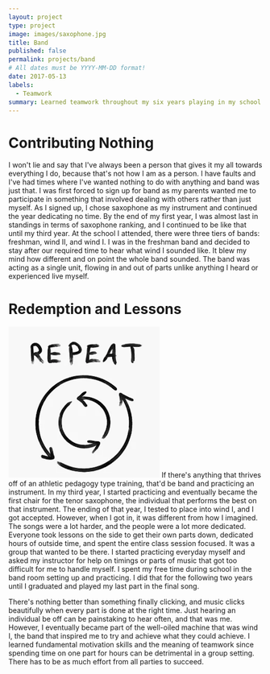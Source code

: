 ```yaml
---
layout: project
type: project
image: images/saxophone.jpg
title: Band
published: false
permalink: projects/band
# All dates must be YYYY-MM-DD format!
date: 2017-05-13
labels:
  - Teamwork
summary: Learned teamwork throughout my six years playing in my school's band by being the member that contributes nothing and changing to be a member that gives their all.
---
```


# Contributing Nothing #
I won't lie and say that I've always been a person that gives it my all towards everything I do, because that's not how I am as a person. I have faults and I've had times where I've wanted nothing to do with anything and band was just that. I was first forced to sign up for band as my parents wanted me to participate in something that involved dealing with others rather than just myself. As I signed up, I chose saxophone as my instrument and continued the year dedicating no time. By the end of my first year, I was almost last in standings in terms of saxophone ranking, and I continued to be like that until my third year. At the school I attended, there were three tiers of bands: freshman, wind II, and wind I. I was in the freshman band and decided to stay after our required time to hear what wind I sounded like. It blew my mind how different and on point the whole band sounded. The band was acting as a single unit, flowing in and out of parts unlike anything I heard or experienced live myself. 

# Redemption and Lessons # 
<img class="ui medium right floated rounded image" src="../images/repetition.png">
If there's anything that thrives off of an athletic pedagogy type training, that'd be band and practicing an instrument. In my third year, I started practicing and eventually became the first chair for the tenor saxophone, the individual that performs the best on that instrument. The ending of that year, I tested to place into wind I, and I got accepted. However, when I got in, it was different from how I imagined. The songs were a lot harder, and the people were a lot more dedicated. Everyone took lessons on the side to get their own parts down, dedicated hours of outside time, and spent the entire class session focused. It was a group that wanted to be there. I started practicing everyday myself and asked my instructor for help on timings or parts of music that got too difficult for me to handle myself. I spent my free time during school in the band room setting up and practicing. I did that for the following two years until I graduated and played my last part in the final song. 

There's nothing better than something finally clicking, and music clicks beautifully when every part is done at the right time. Just hearing an individual be off can be painstaking to hear often, and that was me. However, I eventually became part of the well-oiled machine that was wind I, the band that inspired me to try and achieve what they could achieve. I learned fundamental motivation skills and the meaning of teamwork since spending time on one part for hours can be detrimental in a group setting. There has to be as much effort from all parties to succeed.
